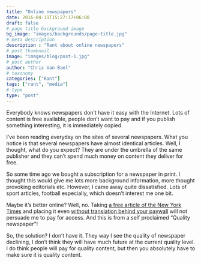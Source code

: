 ```yaml
---
title: "Online newspapers"
date: 2016-04-11T15:27:17+06:00
draft: false
# page title background image
bg_image: "images/backgrounds/page-title.jpg"
# meta description
description : "Rant about online newspapers"
# post thumbnail
image: "images/blog/post-1.jpg"
# post author
author: "Chris Van Bael"
# taxonomy
categories: ["Rant"]
tags: ["rant", "media"]
# type
type: "post"
---
```



Everybody knows newspapers don’t have it easy with the Internet. Lots of content is free available, people don’t want to pay and if you publish something interesting, it is immediately copied.

I’ve been reading everyday on the sites of several newspapers. What you notice is that several newspapers have almost identical articles. Well, I thought, what do you expect? They are under the umbrella of the same publisher and they can’t spend much money on content they deliver for free.

So some time ago we bought a subscription for a newspaper in print. I thought this would give me lots more background information, more thought provoking editorials etc. However, I came away quite dissatisfied. Lots of sport articles, football especially, which doesn’t interest me one bit.

Maybe it’s better online? Well, no. Taking [a free article of the New York Times](http://www.nytimes.com/2016/04/08/world/europe/belgium-brussels-islam-radicalization.html?_r=1) and placing it even [without translation behind your paywall](http://www.demorgen.be/binnenland/blaming-policy-not-islam-for-belgium-s-radicalized-youth-b4d42288/) will not persuade me to pay for access. And this is from a self proclaimed “Quality newspaper”!

So, the solution?  I don’t have it. They way I see the quality of newspaper declining, I  don’t think they will have much future at the current quality level. I do think people will pay for quality content, but then you absolutely have to make sure it is quality content.


